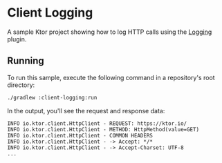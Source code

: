 # Client Logging

A sample Ktor project showing how to log HTTP calls using the [Logging](https://ktor.io/docs/features-logging.html) plugin.

## Running

To run this sample, execute the following command in a repository's root directory:

```bash
./gradlew :client-logging:run
```

In the output, you'll see the request and response data:
```
INFO io.ktor.client.HttpClient - REQUEST: https://ktor.io/
INFO io.ktor.client.HttpClient - METHOD: HttpMethod(value=GET)
INFO io.ktor.client.HttpClient - COMMON HEADERS
INFO io.ktor.client.HttpClient - -> Accept: */*
INFO io.ktor.client.HttpClient - -> Accept-Charset: UTF-8
...
```